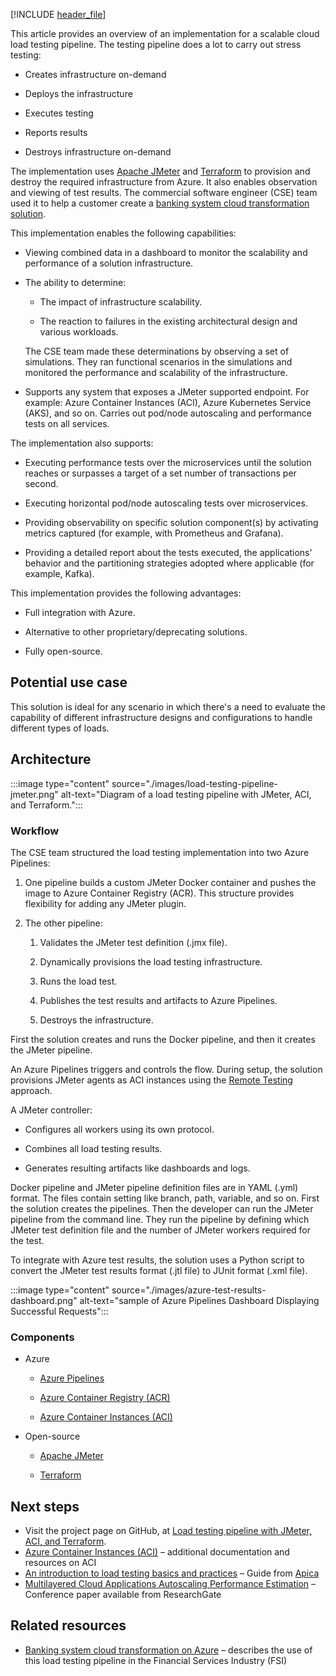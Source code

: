 [!INCLUDE [header_file](../../../includes/sol-idea-header.md)]

This article provides an overview of an implementation for a scalable cloud load testing pipeline. The testing pipeline does a lot to carry out stress testing:

* Creates infrastructure on-demand

* Deploys the infrastructure

* Executes testing

* Reports results

* Destroys infrastructure on-demand

The implementation uses [Apache JMeter](https://jmeter.apache.org/) and [Terraform](https://www.terraform.io/) to provision and destroy the required infrastructure from Azure. It also enables observation and viewing of test results. The commercial software engineer (CSE) team used it to help a customer create a [banking system cloud transformation solution](banking-system-cloud-transformation.yml).

This implementation enables the following capabilities:

* Viewing combined data in a dashboard to monitor the scalability and performance of a solution infrastructure.

* The ability to determine:

  * The impact of infrastructure scalability.

  * The reaction to failures in the existing architectural design and various workloads.

  The CSE team made these determinations by observing a set of simulations. They ran functional scenarios in the simulations and monitored the performance and scalability of the infrastructure.

* Supports any system that exposes a JMeter supported endpoint. For example: Azure Container Instances (ACI), Azure Kubernetes Service (AKS), and so on. Carries out pod/node autoscaling and performance tests on all services.

The implementation also supports:

* Executing performance tests over the microservices until the solution reaches or surpasses a target of a set number of transactions per second.

* Executing horizontal pod/node autoscaling tests over microservices.

* Providing observability on specific solution component(s) by activating metrics captured (for example, with Prometheus and Grafana).

* Providing a detailed report about the tests executed, the applications' behavior and the partitioning strategies adopted where applicable (for example, Kafka).

This implementation provides the following advantages:

* Full integration with Azure.

* Alternative to other proprietary/deprecating solutions.

* Fully open-source.

## Potential use case

This solution is ideal for any scenario in which there's a need to evaluate the capability of different infrastructure designs and configurations to handle different types of loads.

## Architecture

:::image type="content" source="./images/load-testing-pipeline-jmeter.png" alt-text="Diagram of a load testing pipeline with JMeter, ACI, and Terraform.":::

### Workflow

The CSE team structured the load testing implementation into two Azure Pipelines:

1. One pipeline builds a custom JMeter Docker container and pushes the image to Azure Container Registry (ACR). This structure provides flexibility for adding any JMeter plugin.

1. The other pipeline:

    1. Validates the JMeter test definition (.jmx file).

    1. Dynamically provisions the load testing infrastructure.

    1. Runs the load test.

    1. Publishes the test results and artifacts to Azure Pipelines.

    1. Destroys the infrastructure.

First the solution creates and runs the Docker pipeline, and then it creates the JMeter pipeline.

An Azure Pipelines triggers and controls the flow. During setup, the solution provisions JMeter agents as ACI instances using the [Remote Testing](https://jmeter.apache.org/usermanual/remote-test.html) approach.

A JMeter controller:

* Configures all workers using its own protocol.

* Combines all load testing results.

* Generates resulting artifacts like dashboards and logs.

Docker pipeline and JMeter pipeline definition files are in YAML (.yml) format. The files contain setting like branch, path, variable, and so on. First the solution creates the pipelines. Then the developer can run the JMeter pipeline from the command line. They run the pipeline by defining which JMeter test definition file and the number of JMeter workers required for the test.

To integrate with Azure test results, the solution uses a Python script to convert the JMeter test results format (.jtl file) to JUnit format (.xml file).

:::image type="content" source="./images/azure-test-results-dashboard.png" alt-text="sample of Azure Pipelines Dashboard Displaying Successful Requests":::

### Components

* Azure

  * [Azure Pipelines](https://azure.microsoft.com/services/devops/pipelines/)

  * [Azure Container Registry (ACR)](https://azure.microsoft.com/services/container-registry/)

  * [Azure Container Instances (ACI)](https://azure.microsoft.com/services/container-instances/)

* Open-source

  * [Apache JMeter](https://jmeter.apache.org/)

  * [Terraform](https://www.terraform.io/)

## Next steps

* Visit the project page on GitHub, at [Load testing pipeline with JMeter, ACI, and Terraform](https://github.com/Azure-Samples/jmeter-aci-terraform).
* [Azure Container Instances (ACI)](/azure/container-instances/) – additional documentation and resources on ACI
* [An introduction to load testing basics and practices](https://apica-kb.atlassian.net/wiki/spaces/ALTTUTS/pages/5538048/LoadTesting+101) – Guide from [Apica](https://www.apica.io)
* [Multilayered Cloud Applications Autoscaling Performance Estimation](https://www.researchgate.net/publication/323791761_Multilayered_Cloud_Applications_Autoscaling_Performance_Estimation) – Conference paper available from ResearchGate

## Related resources

* [Banking system cloud transformation on Azure](banking-system-cloud-transformation.yml)  – describes the use of this load testing pipeline in the Financial Services Industry (FSI)
